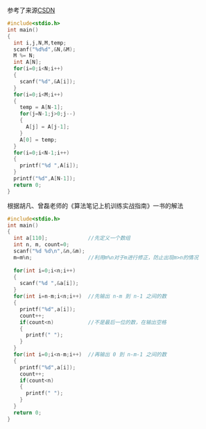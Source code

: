 参考了来源[CSDN](https://blog.csdn.net/qq_42535394/article/details/106730486?spm=1001.2101.3001.6661.1&utm_medium=distribute.pc_relevant_t0.none-task-blog-2%7Edefault%7EBlogCommendFromBaidu%7ERate-1-106730486-blog-107154032.pc_relevant_antiscanv3&depth_1-utm_source=distribute.pc_relevant_t0.none-task-blog-2%7Edefault%7EBlogCommendFromBaidu%7ERate-1-106730486-blog-107154032.pc_relevant_antiscanv3&utm_relevant_index=1)
```C
#include<stdio.h>
int main()
{
  int i,j,N,M,temp;
  scanf("%d%d",&N,&M);
  M %= N;
  int A[N];
  for(i=0;i<N;i++)
  {
    scanf("%d",&A[i]);
  }
  for(i=0;i<M;i++)
  {
    temp = A[N-1];
    for(j=N-1;j>0;j--)
    {
      A[j] = A[j-1];
    }
    A[0] = temp;
  }
  for(i=0;i<N-1;i++)
  {
    printf("%d ",A[i]);
  }
  printf("%d",A[N-1]);
  return 0;
}

```
根据胡凡、曾磊老师的《算法笔记上机训练实战指南》一书的解法
```C
#include<stdio.h>
int main()
{
  int a[110];             //先定义一个数组
  int n, m, count=0;
  scanf("%d %d\n",&n,&m);
  m=m%n;                  //利用m%n对于m进行修正，防止出现m>n的情况
  
  for(int i=0;i<n;i++)
  {
    scanf("%d ",&a[i]);
  }
  for(int i=n-m;i<n;i++)  //先输出 n-m 到 n-1 之间的数
  {
    printf("%d",a[i]);
    count++;
    if(count<n)           //不是最后一位的数，在输出空格
    {
      printf(" ");
    }
  }
  for(int i=0;i<n-m;i++)  //再输出 0 到 n-m-1 之间的数
  {
    printf("%d",a[i]);
    count++;
    if(count<n)
    {
      printf(" ");
    }
  }
  return 0;
}
```
